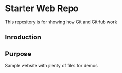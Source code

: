 # Starter Web Repo

This repository is for showing how Git and GitHub work

## Inroduction

## Purpose

Sample website with plenty of files for demos